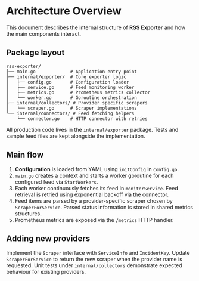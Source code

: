 # Architecture Overview

This document describes the internal structure of **RSS Exporter** and how the main components interact.

## Package layout

```
rss-exporter/
├── main.go             # Application entry point
├── internal/exporter/  # Core exporter logic
│   ├── config.go       # Configuration loader
│   ├── service.go      # Feed monitoring worker
│   ├── metrics.go      # Prometheus metrics collector
│   └── worker.go       # Goroutine orchestration
├── internal/collectors/ # Provider specific scrapers
│   └── scraper.go      # Scraper implementations
└── internal/connectors/ # Feed fetching helpers
    └── connector.go    # HTTP connector with retries
```

All production code lives in the `internal/exporter` package. Tests and sample feed files are kept alongside the implementation.

## Main flow

1. **Configuration** is loaded from YAML using `initConfig` in `config.go`.
2. `main.go` creates a context and starts a worker goroutine for each configured feed via `StartWorkers`.
3. Each worker continuously fetches its feed in `monitorService`. Feed retrieval is retried using exponential backoff via the connector.
4. Feed items are parsed by a provider-specific scraper chosen by `ScraperForService`. Parsed status information is stored in shared metrics structures.
5. Prometheus metrics are exposed via the `/metrics` HTTP handler.

## Adding new providers

Implement the `Scraper` interface with `ServiceInfo` and `IncidentKey`. Update `ScraperForService` to return the new scraper when the provider name is requested. Unit tests under `internal/collectors` demonstrate expected behaviour for existing providers.

